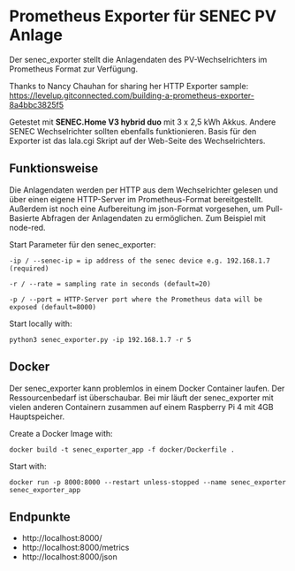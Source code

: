 # Prometheus Exporter für SENEC PV Anlage

Der senec_exporter stellt die Anlagendaten des PV-Wechselrichters im Prometheus Format zur Verfügung.

Thanks to Nancy Chauhan for sharing her HTTP Exporter sample: 
https://levelup.gitconnected.com/building-a-prometheus-exporter-8a4bbc3825f5

Getestet mit **SENEC.Home V3 hybrid duo** mit 3 x 2,5 kWh Akkus. Andere SENEC Wechselrichter sollten ebenfalls funktionieren. Basis für den Exporter ist das lala.cgi Skript auf der Web-Seite des Wechselrichters.

## Funktionsweise
Die Anlagendaten werden per HTTP aus dem Wechselrichter gelesen und über einen eigene HTTP-Server im Prometheus-Format bereitgestellt. Außerdem ist noch eine Aufbereitung im json-Format vorgesehen, um Pull-Basierte Abfragen der Anlagendaten zu ermöglichen. Zum Beispiel mit node-red.

Start Parameter für den senec_exporter:

```
-ip / --senec-ip = ip address of the senec device e.g. 192.168.1.7 (required) 

-r / --rate = sampling rate in seconds (default=20)

-p / --port = HTTP-Server port where the Prometheus data will be exposed (default=8000)
```

Start locally with:


`python3 senec_exporter.py -ip 192.168.1.7 -r 5`


## Docker 

Der senec_exporter kann problemlos in einem Docker Container laufen. Der Ressourcenbedarf ist überschaubar. Bei mir läuft der senec_exporter mit vielen anderen Containern zusammen auf einem Raspberry Pi 4 mit 4GB Hauptspeicher.

Create a Docker Image with:

`docker build -t senec_exporter_app -f docker/Dockerfile .`

Start with:

`docker run -p 8000:8000 --restart unless-stopped --name senec_exporter senec_exporter_app`


## Endpunkte
- http://localhost:8000/
- http://localhost:8000/metrics
- http://localhost:8000/json
